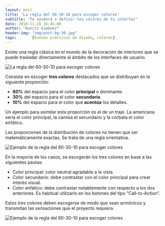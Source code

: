 ```yaml
---
layout: post
title: "La regla del 60-30-10 para escoger colores"
subtitle: "Te ayudará a definir los colores de tu interfaz"
date: 2018-11-28 16:45:00
author: "Aunitz Giménez"
header-img: "img/post-bg-30.jpg"
tags:       [buenas prácticas de diseño, colores]
---
```


<p>Existe una regla clásica en el mundo de la decoración de interiores que se puede trasladar directamente al ámbito de los interfaces de usuario.</p>
<p><img src="{{ site.baseurl }}/img/60-30-10_01.png" loading="lazy" alt="La regla del 60-30-10 para escoger colores"></p>
<p>Consiste en escoger <strong>tres colores</strong> destacados que se distribuyan en la siguiente proporción:</p>
<ul>
    <li><strong>60%</strong> del espacio para el color <strong>principal</strong> o dominante.</li>
    <li><strong>30%</strong> del espacio para el color <strong>secundario</strong>.</li>
    <li><strong>10%</strong> del espacio para el color que <strong>acentúa</strong> los detalles.</li>
</ul>
<p>Un ejemplo para asimilar esta proporción es el de un traje. La americana sería el color principal, la camisa el secundario y la corbata el color enfático.</p>
<p>Las proporciones de la distribución de colores no tienen que ser matemáticamente exactas. Se trata de una regla orientativa.</p>
<p><img src="{{ site.baseurl }}/img/60-30-10-ejemplo-1.png" loading="lazy" alt="Ejemplo de la regla del 60-30-10 para escoger colores"></p>
<p>En la mayoría de los casos, se escogerán los tres colores en base a las siguientes pautas:</p>
<ul>
    <li>Color principal: color neutral agradable a la vista.</li>
    <li>Color secundario: debe contrastar con el color principal para crear interés visual.</li>
    <li>Color enfático: debe contrastar notablemente con respecto a los dos anteriores. Es habitual utilizarlo en los botones del tipo “Call-to-Action”.</li>
</ul>
<p>Estos tres colores deben escogerse de modo que sean armónicos y transmitan las sensaciones que el proyecto requiera.</p>
<p><img src="{{ site.baseurl }}/img/60-30-10-ejemplo-2.png" loading="lazy" alt="Ejemplo de la regla del 60-30-10 para escoger colores"></p>
